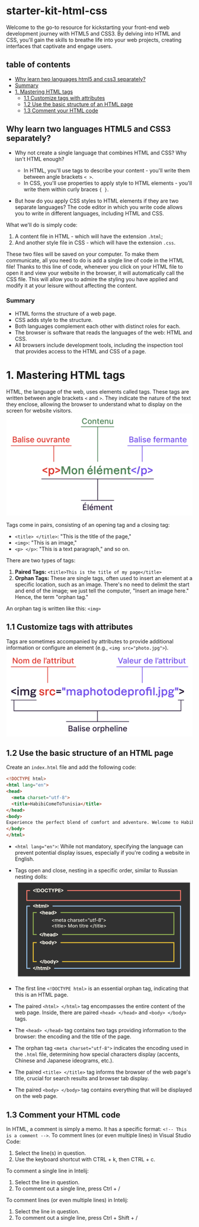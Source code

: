 # starter-kit-html-css

Welcome to the go-to resource for kickstarting your front-end web development journey with HTML5 and CSS3. By delving into HTML and CSS, you'll gain the skills to breathe life into your web projects, creating interfaces that captivate and engage users.

## table of contents

- [Why learn two languages html5 and css3 separately?](#why-learn-two-languages-HTML5-and-CSS3-separately)
- [Summary](#Summary)
- [1. Mastering HTML tags](#1-mastering-HTML-tags)
  - [1.1 Customize tags with attributes](#11-customize-tags-with-attributes)
  - [1.2 Use the basic structure of an HTML page](#12-use-the-basic-structure-of-an-HTML-page)
  - [1.3 Comment your HTML code](#13-comment-your-HTML-code)


## Why learn two languages HTML5 and CSS3 separately?

- Why not create a single language that combines HTML and CSS? Why isn't HTML enough?

  - In HTML, you'll use tags to describe your content - you'll write them between angle brackets `< >`.
  - In CSS, you'll use properties to apply style to HTML elements - you'll write them within curly braces `{ }`.

- But how do you apply CSS styles to HTML elements if they are two separate languages?
  The code editor in which you write code allows you to write in different languages, including HTML and CSS.

What we'll do is simply code:
1. A content file in HTML - which will have the extension `.html`;
2. And another style file in CSS - which will have the extension `.css`.

These two files will be saved on your computer. To make them communicate, all you need to do is add a single line of code in the HTML file!
Thanks to this line of code, whenever you click on your HTML file to open it and view your website in the browser, it will automatically call the CSS file.
This will allow you to admire the styling you have applied and modify it at your leisure without affecting the content.

### Summary

- HTML forms the structure of a web page.
- CSS adds style to the structure.
- Both languages complement each other with distinct roles for each.
- The browser is software that reads the languages of the web: HTML and CSS.
- All browsers include development tools, including the inspection tool that provides access to the HTML and CSS of a page.

# 1. Mastering HTML tags

HTML, the language of the web, uses elements called tags. These tags are written between angle brackets `<` and `>`. They indicate the nature of the text they enclose, allowing the browser to understand what to display on the screen for website visitors.
![Tag](pics/tag.jpg)

Tags come in pairs, consisting of an opening tag and a closing tag:
- `<title> </title>`: "This is the title of the page,"
- `<img>`: "This is an image,"
- `<p> </p>`: "This is a text paragraph," and so on.

There are two types of tags:
1. **Paired Tags:** `<title>This is the title of my page</title>`
2. **Orphan Tags:** These are single tags, often used to insert an element at a specific location, such as an image. There's no need to delimit the start and end of the image; we just tell the computer, "Insert an image here." Hence, the term "orphan tag."

An orphan tag is written like this: `<img>`

## 1.1 Customize tags with attributes

Tags are sometimes accompanied by attributes to provide additional information or configure an element (e.g., `<img src="photo.jpg">`).
![Orphan Tag](pics/orphan_tag.jpg)

## 1.2 Use the basic structure of an HTML page

Create an `index.html` file and add the following code:

```html
<!DOCTYPE html>
<html lang="en">
<head>
  <meta charset="utf-8">
  <title>HabibiComeToTunisia</title>
</head>
<body>
Experience the perfect blend of comfort and adventure. Welcome to HabibiComeToTunisia.com, your exclusive gateway to unforgettable waterfront getaways in Bizerte, Tunisia.
</body>
</html>
```

- `<html lang="en">`: While not mandatory, specifying the language can prevent potential display issues, especially if you're coding a website in English.
- Tags open and close, nesting in a specific order, similar to Russian nesting dolls:
  ![HTML Structure](pics/html_structure.jpg)

- The first line `<!DOCTYPE html>` is an essential orphan tag, indicating that this is an HTML page.
- The paired `<html> </html>` tag encompasses the entire content of the web page. Inside, there are paired `<head> </head>` and `<body> </body>` tags.
- The `<head> </head>` tag contains two tags providing information to the browser: the encoding and the title of the page.
- The orphan tag `<meta charset="utf-8">` indicates the encoding used in the `.html` file, determining how special characters display (accents, Chinese and Japanese ideograms, etc.).
- The paired `<title> </title>` tag informs the browser of the web page's title, crucial for search results and browser tab display.
- The paired `<body> </body>` tag contains everything that will be displayed on the web page.

## 1.3 Comment your HTML code

In HTML, a comment is simply a memo. It has a specific format: `<!-- This is a comment -->`.
To comment lines (or even multiple lines) in Visual Studio Code:
1. Select the line(s) in question.
2. Use the keyboard shortcut with CTRL + k, then CTRL + c.

To comment  a single line in Intelij:
1. Select the line in question.
2. To comment out a single line, press Ctrl + /

To comment lines (or even multiple lines) in Intelij:
1. Select the line in question.
2. To comment out a single line, press Ctrl + Shift + /